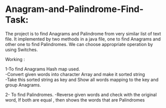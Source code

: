 # Anagram-and-Palindrome-Find-Task:

The project is to find Anagrams and Palindrome from very similar list of text file. It implemented by two methods in a java file, one to find Anagrams and other one to find Palindromes.
We can choose appropriate operation by using Switches.

Working :

1-To find Anagrams Hash map used.      
    -Convert given words into character Array and make it sorted string    
    -Take this sorted string as key and Show all words mapping to the key and group Anagrams.

2- To find Palindromes. 
     -Reverse given words and check with the original word, If both are equal ,  then  shows  the words that   are Palindromes 
